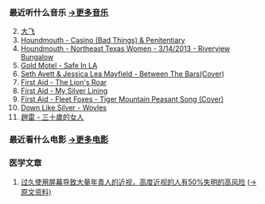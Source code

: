### 最近听什么音乐 [->更多音乐](./esns/music/index)
2. [大飞](https://site.douban.com/df/room/414454/)
1. [Houndmouth - Casino (Bad Things) & Penitentiary](https://www.youtube.com/watch?v=1FcGLZ0Q14s)
1. [Houndmouth - Northeast Texas Women - 3/14/2013 - Riverview Bungalow](https://www.youtube.com/watch?v=gMcIKqcx8_Q)
1. [Gold Motel - Safe In LA](https://www.youtube.com/watch?v=QgSsL0Gz874)
1. [Seth Avett & Jessica Lea Mayfield - Between The Bars(Cover)](https://www.youtube.com/watch?v=dV7aLhC-gLg)
1. [First Aid - The Lion's Roar](https://www.youtube.com/watch?v=gekHV9DIjHc)
1. [First Aid - My Silver Lining](https://www.youtube.com/watch?v=DKL4X0PZz7M)
1. [First Aid - Fleet Foxes - Tiger Mountain Peasant Song (Cover)](https://www.youtube.com/watch?v=HMrqBldlqzA)
1. [Down Like Silver - Wovles](https://www.youtube.com/watch?v=ZzKzp76dElM)
1. [趙雷 - 三十歲的女人](https://www.youtube.com/watch?v=27l6yJ6fvUA)

### 最近看什么电影 [->更多电影](./esns/movie/index)

### 医学文章

1. [过久使用屏幕导致大量年青人的近视，高度近视的人有50%失明的高风险](./esns/misc/medicine#entry2) [(->原文资料)](https://medicalxpress.com/news/2019-02-screen-linked-epidemic-myopia-young.html)

<!-- <div class="bookmarks">

<h3>工具</h3>

### 链接

</div> -->